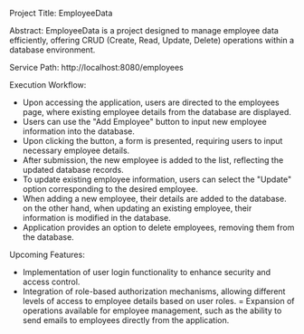 Project Title: EmployeeData

Abstract:
EmployeeData is a project designed to manage employee data efficiently, offering CRUD (Create, Read, Update, Delete) operations within a database environment.

Service Path: http://localhost:8080/employees

Execution Workflow:
- Upon accessing the application, users are directed to the employees page, where existing employee details from the database are displayed.
- Users can use the "Add Employee" button to input new employee information into the database.
- Upon clicking the button, a form is presented, requiring users to input necessary employee details.
- After submission, the new employee is added to the list, reflecting the updated database records.
- To update existing employee information, users can select the "Update" option corresponding to the desired employee.
- When adding a new employee, their details are added to the database. on the other hand, when updating an existing employee, their information is modified in the database.
- Application provides an option to delete employees, removing them from the database.

Upcoming Features:
- Implementation of user login functionality to enhance security and access control.
- Integration of role-based authorization mechanisms, allowing different levels of access to employee details based on user roles.
= Expansion of operations available for employee management, such as the ability to send emails to employees directly from the application.